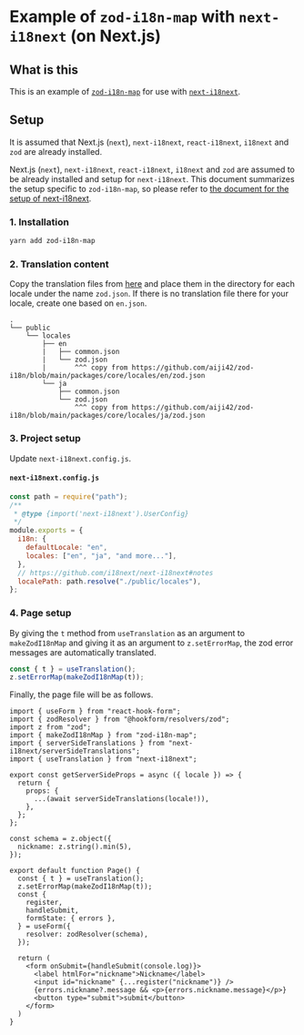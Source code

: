 # Example of `zod-i18n-map` with `next-i18next` (on Next.js)

## What is this

This is an example of [`zod-i18n-map`](https://github.com/aiji42/zod-i18n) for use with [`next-i18next`](https://github.com/i18next/next-i18next).

## Setup

It is assumed that Next.js (`next`), `next-i18next`, `react-i18next`, `i18next` and `zod` are already installed.

Next.js (`next`), `next-i18next`, `react-i18next`, `i18next` and `zod` are assumed to be already installed and setup for `next-i18next`.
This document summarizes the setup specific to `zod-i18n-map`, so please refer to [the document for the setup of next-i18next](https://github.com/i18next/next-i18next).

### 1. Installation

```bash
yarn add zod-i18n-map
```

### 2. Translation content

Copy the translation files from [here](https://github.com/aiji42/zod-i18n/blob/main/packages/core/locales) and place them in the directory for each locale under the name `zod.json`.
If there is no translation file there for your locale, create one based on `en.json`.

```
.
└── public
    └── locales
        ├── en
        |   ├── common.json
        |   └── zod.json
        |       ^^^ copy from https://github.com/aiji42/zod-i18n/blob/main/packages/core/locales/en/zod.json
        └── ja
            ├── common.json
            └── zod.json
                ^^^ copy from https://github.com/aiji42/zod-i18n/blob/main/packages/core/locales/ja/zod.json
```

### 3. Project setup

Update `next-i18next.config.js`.

#### `next-i18next.config.js`

```js
const path = require("path");
/**
 * @type {import('next-i18next').UserConfig}
 */
module.exports = {
  i18n: {
    defaultLocale: "en",
    locales: ["en", "ja", "and more..."],
  },
  // https://github.com/i18next/next-i18next#notes
  localePath: path.resolve("./public/locales"),
};
```

### 4. Page setup

By giving the `t` method from `useTranslation` as an argument to `makeZodI18nMap` and giving it as an argument to `z.setErrorMap`, the zod error messages are automatically translated.
```ts
const { t } = useTranslation();
z.setErrorMap(makeZodI18nMap(t));
```

Finally, the page file will be as follows.

```tsx
import { useForm } from "react-hook-form";
import { zodResolver } from "@hookform/resolvers/zod";
import z from "zod";
import { makeZodI18nMap } from "zod-i18n-map";
import { serverSideTranslations } from "next-i18next/serverSideTranslations";
import { useTranslation } from "next-i18next";

export const getServerSideProps = async ({ locale }) => {
  return {
    props: {
      ...(await serverSideTranslations(locale!)),
    },
  };
};

const schema = z.object({
  nickname: z.string().min(5),
});

export default function Page() {
  const { t } = useTranslation();
  z.setErrorMap(makeZodI18nMap(t));
  const {
    register,
    handleSubmit,
    formState: { errors },
  } = useForm({
    resolver: zodResolver(schema),
  });
  
  return (
    <form onSubmit={handleSubmit(console.log)}>
      <label htmlFor="nickname">Nickname</label>
      <input id="nickname" {...register("nickname")} />
      {errors.nickname?.message && <p>{errors.nickname.message}</p>}
      <button type="submit">submit</button>
    </form>
  )
}
```
